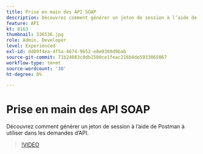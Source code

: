 ```yaml
---
title: Prise en main des API SOAP
description: Découvrez comment générer un jeton de session à l’aide de Postman pour une utilisation dans les demandes d’API
feature: API
kt: 8163
thumbnail: 336536.jpg
role: Admin, Developer
level: Experienced
exl-id: dd09f4ea-4f5a-4674-9652-e8e0369d9bab
source-git-commit: 71b24083c8db1500ce1feac216b4de5933865067
workflow-type: tm+mt
source-wordcount: '38'
ht-degree: 0%

---
```


# Prise en main des API SOAP

Découvrez comment générer un jeton de session à l’aide de Postman à utiliser dans les demandes d’API.

>[!VIDEO](https://video.tv.adobe.com/v/336536?quality=12)
